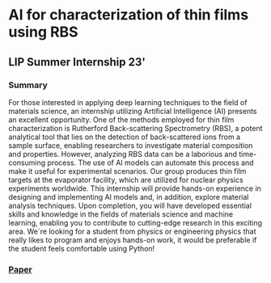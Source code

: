 # AI for characterization of thin films using RBS

## LIP Summer Internship 23'

### Summary
For those interested in applying deep learning techniques to the field of materials science, an internship utilizing Artificial Intelligence (AI) presents an excellent opportunity. One of the methods employed for thin film characterization is Rutherford Back-scattering Spectrometry (RBS), a potent analytical tool that lies on the detection of back-scattered ions from a sample surface, enabling researchers to investigate material composition and properties. However, analyzing RBS data can be a laborious and time-consuming process. The use of AI models can automate this process and make it useful for experimental scenarios. Our group produces thin film targets at the evaporator facility, which are utilized for nuclear physics experiments worldwide. This internship will provide hands-on experience in designing and implementing AI models and, in addition, explore material analysis techniques. Upon completion, you will have developed essential skills and knowledge in the fields of materials science and machine learning, enabling you to contribute to cutting-edge research in this exciting area. We`re looking for a student from physics or engineering physics that really likes to program and enjoys hands-on work, it would be preferable if the student feels comfortable using Python!

### [Paper](https://www.lip.pt/files/training/papers/2023/pdf/2023-PAPER-153-6.pdf)
